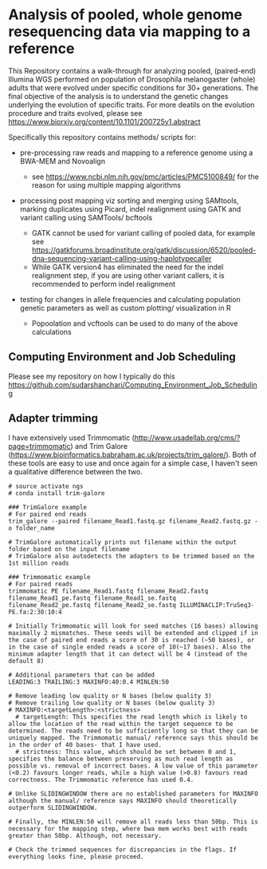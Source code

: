 Analysis of pooled, whole genome resequencing data via mapping to a reference
=============================================================================

This Repository contains a walk-through for analyzing pooled, (paired-end) Illumina WGS performed on population of Drosophila melanogaster (whole) adults that were evolved under specific conditions for 30+ generations. The final objective of the analysis is to understand the genetic changes underlying the evolution of specific traits. For more deatils on the evolution procedure and traits evolved, please see https://www.biorxiv.org/content/10.1101/200725v1.abstract 

Specifically this repository contains methods/ scripts for:
- pre-processing raw reads and mapping to a reference genome using a BWA-MEM and Novoalign
  - see https://www.ncbi.nlm.nih.gov/pmc/articles/PMC5100849/ for the reason for using multiple mapping algorithms
  

- processing post mapping viz sorting and merging using SAMtools, marking duplicates using Picard, indel realignment using GATK and variant calling using SAMTools/ bcftools 
  - GATK cannot be used for variant calling of pooled data, for example see https://gatkforums.broadinstitute.org/gatk/discussion/6520/pooled-dna-sequencing-variant-calling-using-haplotypecaller
  - While GATK version4 has eliminated the need for the indel realignment step, if you are using other variant callers, it is recommended to perform indel realignment
  

- testing for changes in allele frequencies and calculating population genetic parameters as well as custom plotting/ visualization in R
  - Popoolation and vcftools can be used to do many of the above calculations 

## Computing Environment and Job Scheduling
Please see my repository on how I typically do this https://github.com/sudarshanchari/Computing_Environment_Job_Scheduling
  
## Adapter trimming
I have extensively used Trimmomatic (http://www.usadellab.org/cms/?page=trimmomatic) and Trim Galore (https://www.bioinformatics.babraham.ac.uk/projects/trim_galore/). Both of these tools are easy to use and once again for a simple case, I haven't seen a qualitative difference between the two. 
```
# source activate ngs
# conda install trim-galore

### TrimGalore example
# For paired end reads
trim_galore --paired filename_Read1.fastq.gz filename_Read2.fastq.gz -o folder_name

# TrimGalore automatically prints out filename within the output folder based on the input filename
# TrimGalore also autodetects the adapters to be trimmed based on the 1st million reads

### Trimmomatic example
# For paired reads
trimmomatic PE filename_Read1.fastq filename_Read2.fastq filename_Read1_pe.fastq filename_Read1_se.fastq filename_Read2_pe.fastq filename_Read2_se.fastq ILLUMINACLIP:TruSeq3-PE.fa:2:30:10:4 

# Initially Trimmomatic will look for seed matches (16 bases) allowing maximally 2 mismatches. These seeds will be extended and clipped if in the case of paired end reads a score of 30 is reached (~50 bases), or in the case of single ended reads a score of 10(~17 bases). Also the minimum adapter length that it can detect will be 4 (instead of the default 8)

# Additional parameters that can be added 
LEADING:3 TRAILING:3 MAXINFO:40:0.4 MINLEN:50 

# Remove leading low quality or N bases (below quality 3)
# Remove trailing low quality or N bases (below quality 3)
# MAXINFO:<targetLength>:<strictness> 
  # targetLength: This specifies the read length which is likely to allow the location of the read within the target sequence to be determined. The reads need to be sufficiently long so that they can be uniquely mapped. The Trimmomatic manual/ reference says this should be in the order of 40 bases- that I have used. 
  # strictness: This value, which should be set between 0 and 1, specifies the balance between preserving as much read length as possible vs. removal of incorrect bases. A low value of this parameter (<0.2) favours longer reads, while a high value (>0.8) favours read correctness. The Trimmomatic reference has used 0.4.

# Unlike SLIDINGWINDOW there are no established parameters for MAXINFO although the manual/ reference says MAXINFO should theoretically outperform SLIDINGWINDOW.

# Finally, the MINLEN:50 will remove all reads less than 50bp. This is necessary for the mapping step, where bwa mem works best with reads greater than 50bp. Although, not necessary.

# Check the trimmed sequences for discrepancies in the flags. If everything looks fine, please proceed.

```
